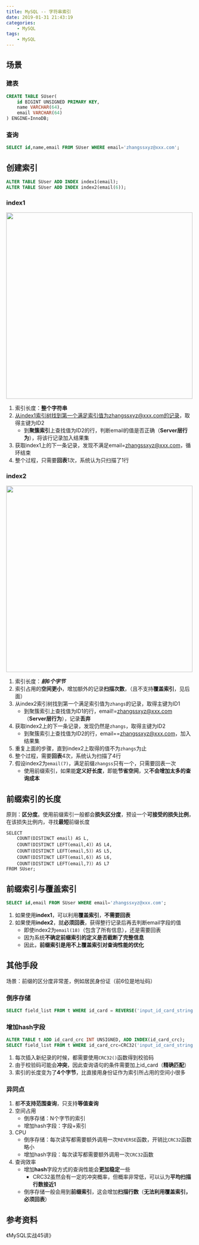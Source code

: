 ```yaml
---
title: MySQL -- 字符串索引
date: 2019-01-31 21:43:19
categories:
    - MySQL
tags:
    - MySQL
---
```


## 场景

### 建表
```sql
CREATE TABLE SUser(
    id BIGINT UNSIGNED PRIMARY KEY,
    name VARCHAR(64),
    email VARCHAR(64)
) ENGINE=InnoDB;
```

<!-- more -->

### 查询
```sql
SELECT id,name,email FROM SUser WHERE email='zhangssxyz@xxx.com';
```

## 创建索引
```sql
ALTER TABLE SUser ADD INDEX index1(email);
ALTER TABLE SUser ADD INDEX index2(email(6));
```

### index1
<img src="https://mysql-1253868755.cos.ap-guangzhou.myqcloud.com/mysql-index-string-all.jpg" width=500/>

1. 索引长度：**整个字符串**
2. 从index1索引树找到第一个满足索引值为zhangssxyz@xxx.com的记录，取得主键为ID2
    - 到**聚簇索引**上查找值为ID2的行，判断email的值是否正确（**Server层行为**），将该行记录加入结果集
3. 获取index1上的下一条记录，发现不满足email=zhangssxyz@xxx.com，循环结束
4. 整个过程，只需要**回表**1次，系统认为只扫描了1行

### index2
<img src="https://mysql-1253868755.cos.ap-guangzhou.myqcloud.com/mysql-index-string-prefix.jpg" width=500/>

1. 索引长度：_**前6个字节**_
2. 索引占用的**空间更小**，增加额外的记录**扫描次数**，（且不支持**覆盖索引**，见后面）
3. 从index2索引树找到第一个满足索引值为`zhangs`的记录，取得主键为ID1
    - 到聚簇索引上查找值为ID1的行，email!=zhangssxyz@xxx.com（**Server层行为**），记录**丢弃**
4. 获取index2上的下一条记录，发现仍然是`zhangs`，取得主键为ID2
    - 到聚簇索引上查找值为ID2的行，email==zhangssxyz@xxx.com，加入结果集
5. 重复上面的步骤，直到index2上取得的值不为`zhangs`为止
6. 整个过程，需要**回表**4次，系统认为扫描了4行
7. 假设index2为`email(7)`，满足前缀`zhangss`只有一个，只需要回表一次
    - 使用前缀索引，如果能**定义好长度**，即能**节省空间**，又**不会增加太多的查询成本**

## 前缀索引的长度
原则：**区分度**。使用前缀索引一般都会**损失区分度**，预设一个**可接受的损失比例**，在该损失比例内，寻找**最短**前缀长度
```
SELECT
    COUNT(DISTINCT email) AS L,
    COUNT(DISTINCT LEFT(email,4)）AS L4,
    COUNT(DISTINCT LEFT(email,5)）AS L5,
    COUNT(DISTINCT LEFT(email,6)）AS L6,
    COUNT(DISTINCT LEFT(email,7)）AS L7
FROM SUser;
```

## 前缀索引与覆盖索引
```sql
SELECT id,email FROM SUser WHERE email='zhangssxyz@xxx.com';
```
1. 如果使用**index1**，可以利用**覆盖索引**，**不需要回表**
2. 如果使用**index2**，就**必须回表**，获得整行记录后再去判断email字段的值
    - 即使index2为`email(18)`（包含了所有信息），还是需要回表
    - 因为系统**不确定前缀索引的定义是否截断了完整信息**
    - 因此，**前缀索引是用不上覆盖索引对查询性能的优化**

## 其他手段
场景：前缀的区分度非常差，例如居民身份证（前6位是地址码）

### 倒序存储
```sql
SELECT field_list FROM t WHERE id_card = REVERSE('input_id_card_string');
```

### 增加hash字段
```sql
ALTER TABLE t ADD id_card_crc INT UNSIGNED, ADD INDEX(id_card_crc);
SELECT field_list FROM t WHERE id_card_crc=CRC32('input_id_card_string') AND id_card='input_id_card_string';
```
1. 每次插入新纪录的时候，都需要使用`CRC32()`函数得到校验码
2. 由于校验码可能会**冲突**，因此查询语句的条件需要加上id_card（**精确匹配**）
3. 索引的长度变为了**4个字节**，比直接用身份证作为索引所占用的空间小很多

### 异同点
1. 都**不支持范围查询**，只支持**等值查询**
2. 空间占用
    - 倒序存储：N个字节的索引
    - 增加hash字段：字段+索引
3. CPU
    - 倒序存储：每次读写都需要额外调用一次`REVERSE`函数，开销比`CRC32`函数略小
    - 增加hash字段：每次读写都需要额外调用一次`CRC32`函数
4. 查询效率
    - 增加**hash**字段方式的查询性能会**更加稳定**一些
        - CRC32虽然会有一定的冲突概率，但概率非常低，可以认为**平均扫描行数接近1**
    - 倒序存储一般会用到**前缀索引**，这会增加**扫描行数**（**无法利用覆盖索引，必须回表**）

## 参考资料
《MySQL实战45讲》

<!-- indicate-the-source -->
